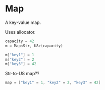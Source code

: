 # Map

A key-value map.

Uses allocator.

```C#
capacity = 42
m = Map<Str, U8>(capacity)

m["key1"] = 1
m["key2"] = 2
m["key3"] = 42
```

Str-to-U8 map??

```C#
map = ["key1" = 1, "key2" = 2, "key3" = 42]
```
